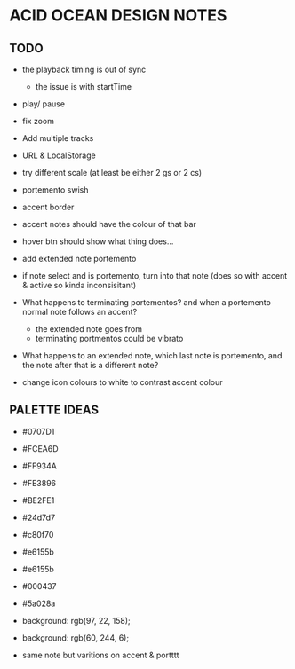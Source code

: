 # ACID OCEAN DESIGN NOTES

## TODO

- the playback timing is out of sync
    - the issue is with startTime
- play/ pause

- fix zoom
- Add multiple tracks
- URL & LocalStorage 

- try different scale (at least be either 2 gs or 2 cs)

- portemento swish
- accent border
- accent notes should have the colour of that bar
- hover btn should show what thing does...

- add extended note portemento

- if note select and is portemento, turn into that note (does so with accent & active so kinda inconsisitant)

- What happens to terminating portementos? and when a portemento normal note follows an accent?
    - the extended note goes from 
    - terminating portmentos could be vibrato
- What happens to an extended note, which last note is portemento, and the note after that is a different note?
- change icon colours to white to contrast accent colour

## PALETTE IDEAS

- #0707D1

- #FCEA6D
- #FF934A
- #FE3896
- #BE2FE1

- #24d7d7
- #c80f70

- #e6155b
- #e6155b
- #000437
- #5a028a

- background: rgb(97, 22, 158);
- background: rgb(60, 244, 6);

- same note but varitions on accent & portttt